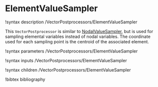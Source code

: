 # ElementValueSampler

!syntax description /VectorPostprocessors/ElementValueSampler

This `VectorPostprocessor` is similar to [NodalValueSampler](NodalValueSampler.md),
but is used for sampling elemental variables instead of nodal variables. The
coordinate used for each sampling point is the centroid of the associated
element.

!syntax parameters /VectorPostprocessors/ElementValueSampler

!syntax inputs /VectorPostprocessors/ElementValueSampler

!syntax children /VectorPostprocessors/ElementValueSampler

!bibtex bibliography
